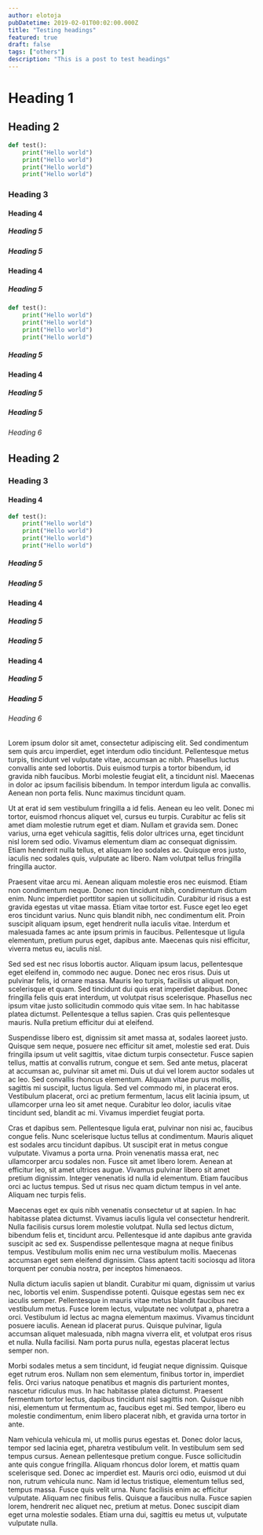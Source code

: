 ```yaml
---
author: elotoja
pubDatetime: 2019-02-01T00:02:00.000Z
title: "Testing headings"
featured: true
draft: false
tags: ["others"]
description: "This is a post to test headings"
---
```


# Heading 1

## Heading 2

```py
def test():
    print("Hello world")
    print("Hello world")
    print("Hello world")
    print("Hello world")
```

### Heading 3

#### Heading 4

##### Heading 5

##### Heading 5

#### Heading 4

##### Heading 5

```py
def test():
    print("Hello world")
    print("Hello world")
    print("Hello world")
    print("Hello world")
```

##### Heading 5

#### Heading 4

##### Heading 5

##### Heading 5

###### Heading 6

## Heading 2

### Heading 3

#### Heading 4

```py
def test():
    print("Hello world")
    print("Hello world")
    print("Hello world")
    print("Hello world")
```

##### Heading 5

##### Heading 5

#### Heading 4

##### Heading 5

##### Heading 5

#### Heading 4

##### Heading 5

##### Heading 5

###### Heading 6

Lorem ipsum dolor sit amet, consectetur adipiscing elit. Sed condimentum sem quis arcu imperdiet, eget interdum odio tincidunt. Pellentesque metus turpis, tincidunt vel vulputate vitae, accumsan ac nibh. Phasellus luctus convallis ante sed lobortis. Duis euismod turpis a tortor bibendum, id gravida nibh faucibus. Morbi molestie feugiat elit, a tincidunt nisl. Maecenas in dolor ac ipsum facilisis bibendum. In tempor interdum ligula ac convallis. Aenean non porta felis. Nunc maximus tincidunt quam.

Ut at erat id sem vestibulum fringilla a id felis. Aenean eu leo velit. Donec mi tortor, euismod rhoncus aliquet vel, cursus eu turpis. Curabitur ac felis sit amet diam molestie rutrum eget et diam. Nullam et gravida sem. Donec varius, urna eget vehicula sagittis, felis dolor ultrices urna, eget tincidunt nisl lorem sed odio. Vivamus elementum diam ac consequat dignissim. Etiam hendrerit nulla tellus, et aliquam leo sodales ac. Quisque eros justo, iaculis nec sodales quis, vulputate ac libero. Nam volutpat tellus fringilla fringilla auctor.

Praesent vitae arcu mi. Aenean aliquam molestie eros nec euismod. Etiam non condimentum neque. Donec non tincidunt nibh, condimentum dictum enim. Nunc imperdiet porttitor sapien ut sollicitudin. Curabitur id risus a est gravida egestas ut vitae massa. Etiam vitae tortor est. Fusce eget leo eget eros tincidunt varius. Nunc quis blandit nibh, nec condimentum elit. Proin suscipit aliquam ipsum, eget hendrerit nulla iaculis vitae. Interdum et malesuada fames ac ante ipsum primis in faucibus. Pellentesque ut ligula elementum, pretium purus eget, dapibus ante. Maecenas quis nisi efficitur, viverra metus eu, iaculis nisl.

Sed sed est nec risus lobortis auctor. Aliquam ipsum lacus, pellentesque eget eleifend in, commodo nec augue. Donec nec eros risus. Duis ut pulvinar felis, id ornare massa. Mauris leo turpis, facilisis ut aliquet non, scelerisque et quam. Sed tincidunt dui quis erat imperdiet dapibus. Donec fringilla felis quis erat interdum, ut volutpat risus scelerisque. Phasellus nec ipsum vitae justo sollicitudin commodo quis vitae sem. In hac habitasse platea dictumst. Pellentesque a tellus sapien. Cras quis pellentesque mauris. Nulla pretium efficitur dui at eleifend.

Suspendisse libero est, dignissim sit amet massa at, sodales laoreet justo. Quisque sem neque, posuere nec efficitur sit amet, molestie sed erat. Duis fringilla ipsum ut velit sagittis, vitae dictum turpis consectetur. Fusce sapien tellus, mattis at convallis rutrum, congue et sem. Sed ante metus, placerat at accumsan ac, pulvinar sit amet mi. Duis ut dui vel lorem auctor sodales ut ac leo. Sed convallis rhoncus elementum. Aliquam vitae purus mollis, sagittis mi suscipit, luctus ligula. Sed vel commodo mi, in placerat eros. Vestibulum placerat, orci ac pretium fermentum, lacus elit lacinia ipsum, ut ullamcorper urna leo sit amet neque. Curabitur leo dolor, iaculis vitae tincidunt sed, blandit ac mi. Vivamus imperdiet feugiat porta.

Cras et dapibus sem. Pellentesque ligula erat, pulvinar non nisi ac, faucibus congue felis. Nunc scelerisque luctus tellus at condimentum. Mauris aliquet est sodales arcu tincidunt dapibus. Ut suscipit erat in metus congue vulputate. Vivamus a porta urna. Proin venenatis massa erat, nec ullamcorper arcu sodales non. Fusce sit amet libero lorem. Aenean at efficitur leo, sit amet ultrices augue. Vivamus pulvinar libero sit amet pretium dignissim. Integer venenatis id nulla id elementum. Etiam faucibus orci ac luctus tempus. Sed ut risus nec quam dictum tempus in vel ante. Aliquam nec turpis felis.

Maecenas eget ex quis nibh venenatis consectetur ut at sapien. In hac habitasse platea dictumst. Vivamus iaculis ligula vel consectetur hendrerit. Nulla facilisis cursus lorem molestie volutpat. Nulla sed lectus dictum, bibendum felis et, tincidunt arcu. Pellentesque id ante dapibus ante gravida suscipit ac sed ex. Suspendisse pellentesque magna at neque finibus tempus. Vestibulum mollis enim nec urna vestibulum mollis. Maecenas accumsan eget sem eleifend dignissim. Class aptent taciti sociosqu ad litora torquent per conubia nostra, per inceptos himenaeos.

Nulla dictum iaculis sapien ut blandit. Curabitur mi quam, dignissim ut varius nec, lobortis vel enim. Suspendisse potenti. Quisque egestas sem nec ex iaculis semper. Pellentesque in mauris vitae metus blandit faucibus nec vestibulum metus. Fusce lorem lectus, vulputate nec volutpat a, pharetra a orci. Vestibulum id lectus ac magna elementum maximus. Vivamus tincidunt posuere iaculis. Aenean id placerat purus. Quisque pulvinar, ligula accumsan aliquet malesuada, nibh magna viverra elit, et volutpat eros risus et nulla. Nulla facilisi. Nam porta purus nulla, egestas placerat lectus semper non.

Morbi sodales metus a sem tincidunt, id feugiat neque dignissim. Quisque eget rutrum eros. Nullam non sem elementum, finibus tortor in, imperdiet felis. Orci varius natoque penatibus et magnis dis parturient montes, nascetur ridiculus mus. In hac habitasse platea dictumst. Praesent fermentum tortor lectus, dapibus tincidunt nisl sagittis non. Quisque nibh nisi, elementum ut fermentum ac, faucibus eget mi. Sed tempor, libero eu molestie condimentum, enim libero placerat nibh, et gravida urna tortor in ante.

Nam vehicula vehicula mi, ut mollis purus egestas et. Donec dolor lacus, tempor sed lacinia eget, pharetra vestibulum velit. In vestibulum sem sed tempus cursus. Aenean pellentesque pretium congue. Fusce sollicitudin ante quis congue fringilla. Aliquam rhoncus dolor lorem, et mattis quam scelerisque sed. Donec ac imperdiet est. Mauris orci odio, euismod ut dui non, rutrum vehicula nunc. Nam id lectus tristique, elementum tellus sed, tempus massa. Fusce quis velit urna. Nunc facilisis enim ac efficitur vulputate. Aliquam nec finibus felis. Quisque a faucibus nulla. Fusce sapien lorem, hendrerit nec aliquet nec, pretium at metus. Donec suscipit diam eget urna molestie sodales. Etiam urna dui, sagittis eu metus ut, vulputate vulputate nulla.
